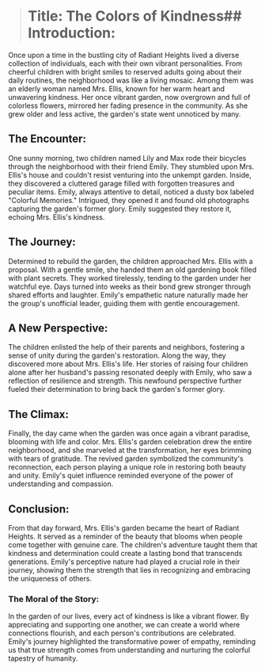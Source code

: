 ># Title: The Colors of Kindness## Introduction:

Once upon a time in the bustling city of Radiant Heights lived a diverse collection of individuals, each with their own vibrant personalities. From cheerful children with bright smiles to reserved adults going about their daily routines, the neighborhood was like a living mosaic. Among them was an elderly woman named Mrs. Ellis, known for her warm heart and unwavering kindness. Her once vibrant garden, now overgrown and full of colorless flowers, mirrored her fading presence in the community. As she grew older and less active, the garden's state went unnoticed by many.

## The Encounter:

One sunny morning, two children named Lily and Max rode their bicycles through the neighborhood with their friend Emily. They stumbled upon Mrs. Ellis's house and couldn't resist venturing into the unkempt garden. Inside, they discovered a cluttered garage filled with forgotten treasures and peculiar items. Emily, always attentive to detail, noticed a dusty box labeled "Colorful Memories." Intrigued, they opened it and found old photographs capturing the garden's former glory. Emily suggested they restore it, echoing Mrs. Ellis's kindness.

## The Journey:

Determined to rebuild the garden, the children approached Mrs. Ellis with a proposal. With a gentle smile, she handed them an old gardening book filled with plant secrets. They worked tirelessly, tending to the garden under her watchful eye. Days turned into weeks as their bond grew stronger through shared efforts and laughter. Emily's empathetic nature naturally made her the group's unofficial leader, guiding them with gentle encouragement.

## A New Perspective:

The children enlisted the help of their parents and neighbors, fostering a sense of unity during the garden's restoration. Along the way, they discovered more about Mrs. Ellis's life. Her stories of raising four children alone after her husband's passing resonated deeply with Emily, who saw a reflection of resilience and strength. This newfound perspective further fueled their determination to bring back the garden's former glory.

## The Climax:

Finally, the day came when the garden was once again a vibrant paradise, blooming with life and color. Mrs. Ellis's garden celebration drew the entire neighborhood, and she marveled at the transformation, her eyes brimming with tears of gratitude. The revived garden symbolized the community's reconnection, each person playing a unique role in restoring both beauty and unity. Emily's quiet influence reminded everyone of the power of understanding and compassion.

## Conclusion:

From that day forward, Mrs. Ellis's garden became the heart of Radiant Heights. It served as a reminder of the beauty that blooms when people come together with genuine care. The children's adventure taught them that kindness and determination could create a lasting bond that transcends generations. Emily's perceptive nature had played a crucial role in their journey, showing them the strength that lies in recognizing and embracing the uniqueness of others.

### The Moral of the Story:

In the garden of our lives, every act of kindness is like a vibrant flower. By appreciating and supporting one another, we can create a world where connections flourish, and each person's contributions are celebrated. Emily's journey highlighted the transformative power of empathy, reminding us that true strength comes from understanding and nurturing the colorful tapestry of humanity.